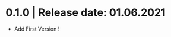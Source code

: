 0.1.0	|	Release date: **01.06.2021**
============================================
* Add First Version !


